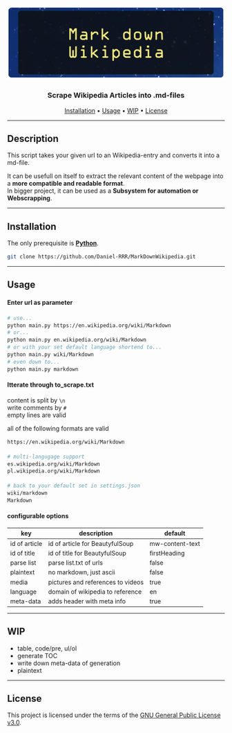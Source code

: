 ![Mark down Wikipedia](banner.png)

<h3 align="center">Scrape Wikipedia Articles into .md-files</h3>
<p align="center">
    <a href="#Installation">Installation</a> •
    <a href="#Usage">Usage</a> •
    <a href="#WIP">WIP</a> •
    <a href="#License">License</a>
</p>

---

## Description  

This script takes your given url to an Wikipedia-entry and converts it into a md-file.
  
It can be usefull on itself to extract the relevant content of the webpage into a **more compatible and readable format**.  
In bigger project, it can be used as a **Subsystem for automation or Webscrapping**.  
  
---
  
## Installation  
  
The only prerequisite is [**Python**](https://www.python.org/downloads/).

```bash
git clone https://github.com/Daniel-RRR/MarkDownWikipedia.git
```
  
---
  
## Usage
  
#### Enter url as parameter
````bash
# use...
python main.py https://en.wikipedia.org/wiki/Markdown
# or...
python main.py en.wikipedia.org/wiki/Markdown
# or with your set default language shortend to...
python main.py wiki/Markdown
# even down to...
python main.py markdown
````

#### Itterate through to_scrape.txt
content is split by ``\n``  
write comments by ``#``  
empty lines are valid    
  
all of the following formats are valid
````bash
https://en.wikipedia.org/wiki/Markdown

# multi-langugage support
es.wikipedia.org/wiki/Markdown
pl.wikipedia.org/wiki/Markdown

# back to your default set in settings.json
wiki/markdown
Markdown
````
  
#### configurable options
| key                 | description                          | default            |
|---------------------|--------------------------------------|--------------------|
| id of article       | id of article for BeautyfulSoup      | mw-content-text    |
| id of title         | id of title for BeautyfulSoup        | firstHeading       |
| parse list          | parse list.txt of urls               | false              |
| plaintext           | no markdown, just ascii              | false              |
| media               | pictures and references to videos    | true               |
| language            | domain of wikipedia to reference     | en                 |
| meta-data            | adds header with meta info          | true               |
  
---
  
## WIP
  
* table, code/pre, ul/ol
* generate TOC
* write down meta-data of generation
* plaintext

  
---
  
## License

This project is licensed under the terms of the
[GNU General Public License v3.0](https://choosealicense.com/licenses/gpl-3.0).  
  
  
  